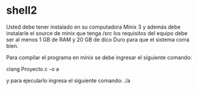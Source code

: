 # shell2

Usted debe tener instalado en su computadora Minix 3
y además debe instalarle el source de minix que tenga /src
los requisitos del equipo debe ser al menos 1 GB de RAM y 20 GB de dico Duro para que 
el sistema corra bien.


Para compilar el programa en minix se debe ingresar el siguiente comando:

clang Proyecto.c -o a

y para ejecularlo ingresa el siguiente comando:
./a
